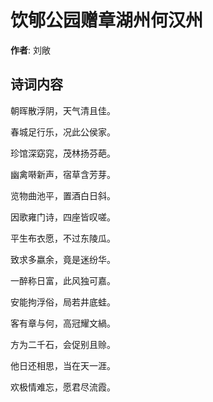 # 饮郇公园赠章湖州何汉州

**作者**: 刘敞

## 诗词内容

朝晖散浮阴，天气清且佳。

春城足行乐，况此公侯家。

珍馆深窈窕，茂林扬芬葩。

幽禽啭新声，宿草含芳芽。

览物曲池平，置酒白日斜。

因歌雍门诗，四座皆叹嗟。

平生布衣愿，不过东陵瓜。

致求多嬴余，竟是迷纷华。

一醉称日富，此风独可嘉。

安能拘浮俗，局若井底蛙。

客有章与何，高冠耀文緺。

方为二千石，会促别且赊。

他日还相思，当在天一涯。

欢极情难忘，愿君尽流霞。

